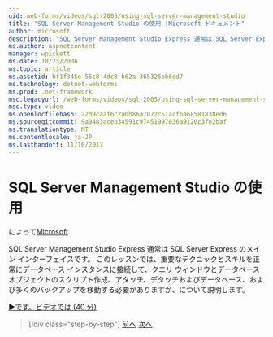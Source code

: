 ```yaml
---
uid: web-forms/videos/sql-2005/using-sql-server-management-studio
title: "SQL Server Management Studio の使用 |Microsoft ドキュメント"
author: microsoft
description: "SQL Server Management Studio Express 通常は SQL Server Express のメイン インターフェイスです。 このレッスンでは、重要なテクニックと ski について説明しています."
ms.author: aspnetcontent
manager: wpickett
ms.date: 10/23/2006
ms.topic: article
ms.assetid: bf1f345e-55c8-4dc8-b62a-365326bb6ed7
ms.technology: dotnet-webforms
ms.prod: .net-framework
msc.legacyurl: /web-forms/videos/sql-2005/using-sql-server-management-studio
msc.type: video
ms.openlocfilehash: 22d9caaf6c2a0b86a7072c51acfba68581838ed6
ms.sourcegitcommit: 9a9483aceb34591c97451997036a9120c3fe2baf
ms.translationtype: MT
ms.contentlocale: ja-JP
ms.lasthandoff: 11/10/2017
---
```

<a name="using-sql-server-management-studio"></a>SQL Server Management Studio の使用
====================
によって[Microsoft](https://github.com/microsoft)

SQL Server Management Studio Express 通常は SQL Server Express のメイン インターフェイスです。 このレッスンでは、重要なテクニックとスキルを正常にデータベース インスタンスに接続して、クエリ ウィンドウとデータベース オブジェクトのスクリプト作成、アタッチ、デタッチおよびデータベース、および多くのバックアップを移動する必要がありますが、について説明します。

[&#9654;です。ビデオでは (40 分)](https://channel9.msdn.com/Blogs/ASP-NET-Site-Videos/using-sql-server-management-studio)

>[!div class="step-by-step"]
[前へ](connecting-your-web-application-to-sql-server-2005-express-edition.md)
[次へ](getting-started-with-reporting-services.md)
